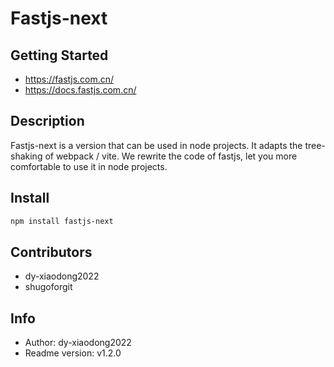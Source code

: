 # Fastjs-next

## Getting Started

- https://fastjs.com.cn/
- https://docs.fastjs.com.cn/

## Description

Fastjs-next is a version that can be used in node projects. It adapts the tree-shaking of webpack / vite. We rewrite the code of fastjs, let you more comfortable to use it in node projects.

## Install

```bash
npm install fastjs-next
```

## Contributors

- dy-xiaodong2022
- shugoforgit

## Info

- Author: dy-xiaodong2022
- Readme version: v1.2.0